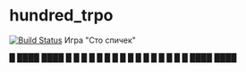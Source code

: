 # hundred_trpo
[![Build Status](https://travis-ci.org/treter231/hundred_trpo.svg?branch=master)](https://travis-ci.org/treter231/hundred_trpo)
Игра "Сто спичек"


 █  ████  ████
 █  █  █  █  █
 █  █  █  █  █
 █  █  █  █  █
 █  ████  ████
